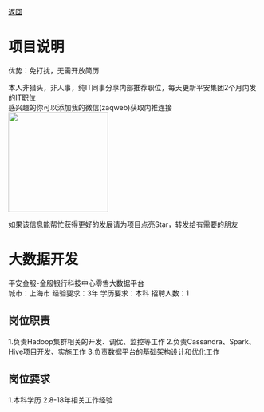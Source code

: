 [返回](../../)

# 项目说明

优势：免打扰，无需开放简历

本人非猎头，非人事，纯IT同事分享内部推荐职位，每天更新平安集团2个月内发的IT职位  
感兴趣的你可以添加我的微信(zaqweb)获取内推连接  
<img src="https://github.com/zaqweb/PA-IT-JOBS/blob/master/WechatICode.jpeg"  height="200" width="200">

如果该信息能帮忙获得更好的发展请为项目点亮Star，转发给有需要的朋友

# 大数据开发
平安金服-金服银行科技中心零售大数据平台  
城市：上海市 经验要求：3年 学历要求：本科  招聘人数：1

## 岗位职责
1.负责Hadoop集群相关的开发、调优、监控等工作
2.负责Cassandra、Spark、Hive项目开发、实施工作
3.负责数据平台的基础架构设计和优化工作

## 岗位要求
1.本科学历
2.8-18年相关工作经验




